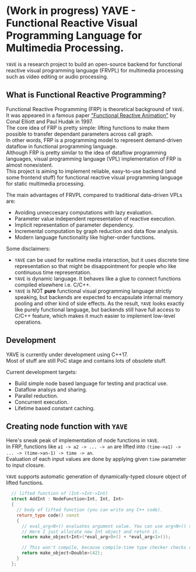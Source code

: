 # (Work in progress) YAVE - Functional Reactive Visual Programming Language for Multimedia Processing.

`YAVE` is a research project to build an open-source backend for functional reactive visual programming language (FRVPL) for multimedia processing such as video editing or audio processing.  

## What is Functional Reactive Programming?  

Functional Reactive Programming (FRP) is theoretical background of `YAVE`.  
It was appeared in a famous paper ["Functional Reactive Animation"](http://conal.net/papers/icfp97/) by Conal Elliott and Paul Hudak in 1997.  
The core idea of FRP is pretty simple: lifting functions to make them possible to transfer dependant parameters across call graph.  
In other words, FRP is a programming model to represent demand-driven dataflow in functional programming language.  
Although FRP is pretty similar to the idea of dataflow programming languages, visual programming language (VPL) implementation of FRP is almost nonexistent.  
This project is aiming to implement reliable, easy-to-use backend (and some frontend stuff) for functional reactive visual programming language for static multimedia processing.  

The main advantages of FRVPL compared to traditional data-driven VPLs are:
* Avoiding unneccesary computations with lazy evaluation.
* Parameter value independent representation of reactive execution.
* Implicit representation of parameter dependency.  
* Incremental computation by graph reduction and data flow analysis.
* Modern language functionality like higher-order functions.

Some disclaimers:
* `YAVE` can be used for realtime media interaction, but it uses discrete time representation so that might be disappointment for people who like continuous time representation. 
* `YAVE` is dynamic language. It behaves like a glue to connect functions compiled elsewhere i.e. C/C++.
* `YAVE` is NOT **pure** functional visual programming language strictly speaking, but backends are expected to encapsulate internal memory pooling and other kind of side effects. As the result, `YAVE` looks exactly like purely functional language, but backends still have full access to C/C++ feature, which makes it much easier to implement low-level operations.

## Development   

YAVE is currently under development using C++17.  
Most of stuff are still PoC stage and contains lots of obsolete stuff.

Current development targets:

* Build simple node based language for testing and practical use.
* Dataflow analsys and sharing.
* Parallel reduction.
* Concurrent execution.
* Lifetime based constant caching.

## Creating node function with `YAVE`

Here's sneak peak of implementation of node functions in `YAVE`.  
In FRP, functions like `a1 -> a2 -> ... -> an` are lifted into `(time->a1) -> ... -> (time->an-1) -> time -> an`.  
Evaluation of each input values are done by applying given `time` parameter to input closure.  

`YAVE` supports automatic generation of dynamically-typed closure object of lifted functions.   

```cpp
  // lifted function of (Int->Int->Int)
  struct AddInt : NodeFunction<Int, Int, Int> 
  {
    // body of lifted function (you can write any C++ code).
    return_type code() const 
    {
      // eval_arg<N>() evaluates argument value. You can use arg<N>() to get unevaluated thunk.
      // Here I just allocate new Int object and return it.
      return make_object<Int>(*eval_arg<0>() + *eval_arg<1>());

      // This won't compile, because compile-time type checker checks return type. 
      return make_object<Double>(42);
    }
  };
```